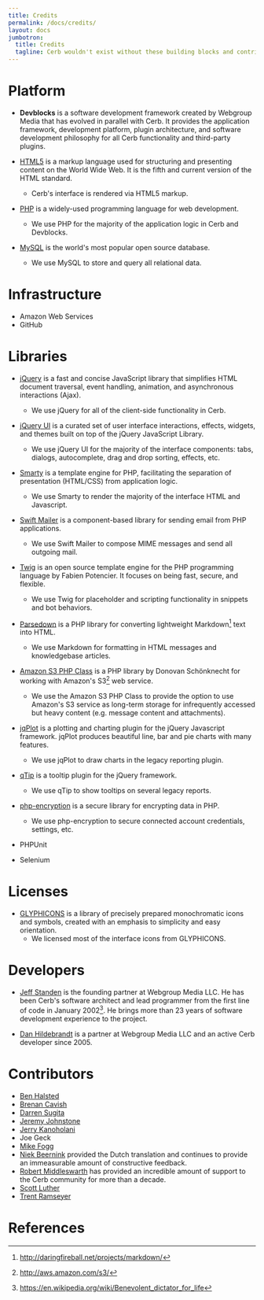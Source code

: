 ```yaml
---
title: Credits
permalink: /docs/credits/
layout: docs
jumbotron:
  title: Credits
  tagline: Cerb wouldn't exist without these building blocks and contributions.
---
```


# Platform

- **Devblocks** is a software development framework created by Webgroup Media that has evolved in parallel with Cerb. It provides the application framework, development platform, plugin architecture, and software development philosophy for all Cerb functionality and third-party plugins.

- [HTML5](https://en.wikipedia.org/wiki/HTML5) is a markup language used for structuring and presenting content on the World Wide Web. It is the fifth and current version of the HTML standard.
	- Cerb's interface is rendered via HTML5 markup.

- [PHP](http://www.php.net/) is a widely-used programming language for web development.
	- We use PHP for the majority of the application logic in Cerb and Devblocks.

- [MySQL](http://www.mysql.com/) is the world's most popular open source database.
	- We use MySQL to store and query all relational data.

# Infrastructure

- Amazon Web Services
- GitHub

# Libraries

- [jQuery](http://jquery.com/) is a fast and concise JavaScript library that simplifies HTML document traversal, event handling, animation, and asynchronous interactions (Ajax).
	- We use jQuery for all of the client-side functionality in Cerb.

- [jQuery UI](http://jqueryui.com/) is a curated set of user interface interactions, effects, widgets, and themes built on top of the jQuery JavaScript Library.
	- We use jQuery UI for the majority of the interface components: tabs, dialogs, autocomplete, drag and drop sorting, effects, etc.

- [Smarty](http://www.smarty.net/) is a template engine for PHP, facilitating the separation of presentation (HTML/CSS) from application logic.
	- We use Smarty to render the majority of the interface HTML and Javascript.

- [Swift Mailer](http://swiftmailer.org/) is a component-based library for sending email from PHP applications.
	- We use Swift Mailer to compose MIME messages and send all outgoing mail.

- [Twig](http://www.twig-project.org/) is an open source template engine for the PHP programming language by Fabien Potencier. It focuses on being fast, secure, and flexible.
	- We use Twig for placeholder and scripting functionality in snippets and bot behaviors.

- [Parsedown](http://michelf.com/projects/php-markdown/) is a PHP library for converting lightweight Markdown[^markdown] text into HTML.
	-  We use Markdown for formatting in HTML messages and knowledgebase articles.

- [Amazon S3 PHP Class](http://undesigned.org.za/2007/10/22/amazon-s3-php-class) is a PHP library by Donovan Schönknecht for working with Amazon's S3[^s3] web service.
	- We use the Amazon S3 PHP Class to provide the option to use Amazon's S3 service as long-term storage for infrequently accessed but heavy content (e.g. message content and attachments).

- [jqPlot](http://www.jqplot.com/) is a plotting and charting plugin for the jQuery Javascript framework. jqPlot produces beautiful line, bar and pie charts with many features.
	- We use jqPlot to draw charts in the legacy reporting plugin.

- [qTip](http://craigsworks.com/projects/qtip/) is a tooltip plugin for the jQuery framework.
	- We use qTip to show tooltips on several legacy reports.

- [php-encryption](https://github.com/defuse/php-encryption) is a secure library for encrypting data in PHP.
	- We use php-encryption to secure connected account credentials, settings, etc.
	
- PHPUnit
- Selenium

# Licenses

- [GLYPHICONS](http://glyphicons.com) is a library of precisely prepared monochromatic icons and symbols, created with an emphasis to simplicity and easy orientation.
	-  We licensed most of the interface icons from GLYPHICONS.

# Developers

- [Jeff Standen](http://www.linkedin.com/in/jeffstanden) is the founding partner at Webgroup Media LLC. He has been Cerb's software architect and lead programmer from the first line of code in January 2002[^bdfl]. He brings more than 23 years of software development experience to the project.

- [Dan Hildebrandt](http://www.linkedin.com/in/danielhildebrandt) is a partner at Webgroup Media LLC and an active Cerb developer since 2005.

# Contributors

- [Ben Halsted](http://www.linkedin.com/in/bhalsted)
- [Brenan Cavish](http://www.linkedin.com/pub/brenan-cavish/21/a89/57b)
- [Darren Sugita](http://www.linkedin.com/pub/darren-sugita/24/234/978)
- [Jeremy Johnstone](http://www.linkedin.com/in/jsjohnst)
- [Jerry Kanoholani](http://www.linkedin.com/pub/jerry-kanoholani/19/74/977)
- Joe Geck
- [Mike Fogg](http://www.linkedin.com/in/mikefogg)
- [Niek Beernink](http://nl.linkedin.com/in/nbeernink) provided the Dutch translation and continues to provide an immeasurable amount of constructive feedback.
- [Robert Middleswarth](http://www.linkedin.com/in/robertmiddleswarth) has provided an incredible amount of support to the Cerb community for more than a decade.
- [Scott Luther](http://www.linkedin.com/pub/scott-luther/7/3b3/98)
- [Trent Ramseyer](http://www.linkedin.com/in/trentramseyer)

# References

[^bdfl]: <https://en.wikipedia.org/wiki/Benevolent_dictator_for_life>
[^s3]: <http://aws.amazon.com/s3/>
[^markdown]: <http://daringfireball.net/projects/markdown/>